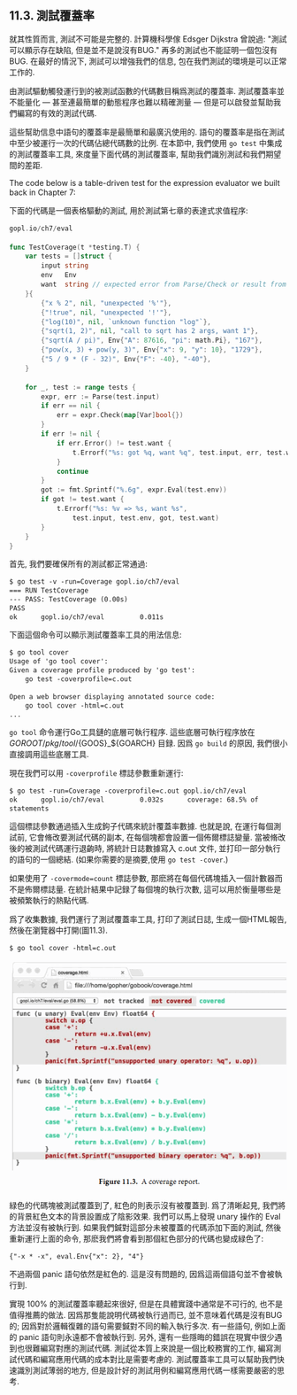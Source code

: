 ## 11.3. 測試覆蓋率


就其性質而言, 測試不可能是完整的. 計算機科學傢 Edsger Dijkstra 曾說過: "測試可以顯示存在缺陷, 但是並不是說沒有BUG." 再多的測試也不能証明一個包沒有BUG. 在最好的情況下, 測試可以增強我們的信息, 包在我們測試的環境是可以正常工作的.

由測試驅動觸發運行到的被測試函數的代碼數目稱爲測試的覆蓋率. 測試覆蓋率並不能量化 — 甚至連最簡單的動態程序也難以精確測量 — 但是可以啟發並幫助我們編寫的有效的測試代碼.

這些幫助信息中語句的覆蓋率是最簡單和最廣汎使用的. 語句的覆蓋率是指在測試中至少被運行一次的代碼佔總代碼數的比例. 在本節中, 我們使用 `go test` 中集成的測試覆蓋率工具, 來度量下面代碼的測試覆蓋率, 幫助我們識別測試和我們期望間的差距.

The code below is a table-driven test for the expression evaluator we built back in Chapter 7:

下面的代碼是一個表格驅動的測試, 用於測試第七章的表達式求值程序:

```Go
gopl.io/ch7/eval

func TestCoverage(t *testing.T) {
	var tests = []struct {
		input string
		env   Env
		want  string // expected error from Parse/Check or result from Eval
	}{
		{"x % 2", nil, "unexpected '%'"},
		{"!true", nil, "unexpected '!'"},
		{"log(10)", nil, `unknown function "log"`},
		{"sqrt(1, 2)", nil, "call to sqrt has 2 args, want 1"},
		{"sqrt(A / pi)", Env{"A": 87616, "pi": math.Pi}, "167"},
		{"pow(x, 3) + pow(y, 3)", Env{"x": 9, "y": 10}, "1729"},
		{"5 / 9 * (F - 32)", Env{"F": -40}, "-40"},
	}

	for _, test := range tests {
		expr, err := Parse(test.input)
		if err == nil {
			err = expr.Check(map[Var]bool{})
		}
		if err != nil {
			if err.Error() != test.want {
				t.Errorf("%s: got %q, want %q", test.input, err, test.want)
			}
			continue
		}
		got := fmt.Sprintf("%.6g", expr.Eval(test.env))
		if got != test.want {
			t.Errorf("%s: %v => %s, want %s",
				test.input, test.env, got, test.want)
		}
	}
}
```

首先, 我們要確保所有的測試都正常通過:

```
$ go test -v -run=Coverage gopl.io/ch7/eval
=== RUN TestCoverage
--- PASS: TestCoverage (0.00s)
PASS
ok      gopl.io/ch7/eval         0.011s
```

下面這個命令可以顯示測試覆蓋率工具的用法信息:

```
$ go tool cover
Usage of 'go tool cover':
Given a coverage profile produced by 'go test':
    go test -coverprofile=c.out

Open a web browser displaying annotated source code:
    go tool cover -html=c.out
...
```

`go tool` 命令運行Go工具鏈的底層可執行程序. 這些底層可執行程序放在 $GOROOT/pkg/tool/${GOOS}_${GOARCH} 目録. 因爲 `go build` 的原因, 我們很小直接調用這些底層工具.

現在我們可以用 `-coverprofile` 標誌參數重新運行:

```
$ go test -run=Coverage -coverprofile=c.out gopl.io/ch7/eval
ok      gopl.io/ch7/eval         0.032s      coverage: 68.5% of statements
```

這個標誌參數通過插入生成鉤子代碼來統計覆蓋率數據. 也就是說, 在運行每個測試前, 它會脩改要測試代碼的副本, 在每個塊都會設置一個佈爾標誌變量. 當被脩改後的被測試代碼運行退齣時, 將統計日誌數據寫入 c.out 文件, 並打印一部分執行的語句的一個總結. (如果你需要的是摘要,使用 `go test -cover`.)

如果使用了 `-covermode=count` 標誌參數, 那麽將在每個代碼塊插入一個計數器而不是佈爾標誌量. 在統計結果中記録了每個塊的執行次數, 這可以用於衡量哪些是被頻繁執行的熱點代碼.

爲了收集數據, 我們運行了測試覆蓋率工具, 打印了測試日誌, 生成一個HTML報告, 然後在瀏覽器中打開(圖11.3).

```
$ go tool cover -html=c.out
```

![](../images/ch11-03.png)

緑色的代碼塊被測試覆蓋到了, 紅色的則表示沒有被覆蓋到. 爲了清晰起見, 我們將的背景紅色文本的背景設置成了陰影效果. 我們可以馬上發現 unary 操作的 Eval 方法並沒有被執行到. 如果我們鍼對這部分未被覆蓋的代碼添加下面的測試, 然後重新運行上面的命令, 那麽我們將會看到那個紅色部分的代碼也變成緑色了:

```
{"-x * -x", eval.Env{"x": 2}, "4"}
```

不過兩個 panic 語句依然是紅色的. 這是沒有問題的, 因爲這兩個語句並不會被執行到.

實現 100% 的測試覆蓋率聽起來很好, 但是在具體實踐中通常是不可行的, 也不是值得推薦的做法. 因爲那隻能說明代碼被執行過而已, 並不意味着代碼是沒有BUG的; 因爲對於邏輯復雜的語句需要鍼對不同的輸入執行多次. 有一些語句, 例如上面的 panic 語句則永遠都不會被執行到. 另外, 還有一些隱晦的錯誤在現實中很少遇到也很難編寫對應的測試代碼. 測試從本質上來說是一個比較務實的工作, 編寫測試代碼和編寫應用代碼的成本對比是需要考慮的. 測試覆蓋率工具可以幫助我們快速識別測試薄弱的地方, 但是設計好的測試用例和編寫應用代碼一樣需要嚴密的思考.



